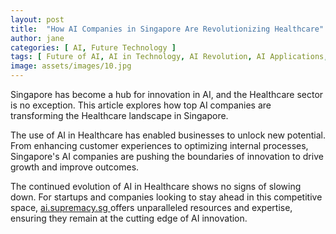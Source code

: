 ```yaml
---
layout: post
title:  "How AI Companies in Singapore Are Revolutionizing Healthcare"
author: jane
categories: [ AI, Future Technology ]
tags: [ Future of AI, AI in Technology, AI Revolution, AI Applications, Industry Disruption ]
image: assets/images/10.jpg
---
```


Singapore has become a hub for innovation in AI, and the Healthcare sector is no exception. This article explores how top AI companies are transforming the Healthcare landscape in Singapore.

The use of AI in Healthcare has enabled businesses to unlock new potential. From enhancing customer experiences to optimizing internal processes, Singapore's AI companies are pushing the boundaries of innovation to drive growth and improve outcomes.

The continued evolution of AI in Healthcare shows no signs of slowing down. For startups and companies looking to stay ahead in this competitive space, <a href="https://ai.supremacy.sg" target="_blank"> ai.supremacy.sg </a> offers unparalleled resources and expertise, ensuring they remain at the cutting edge of AI innovation.
